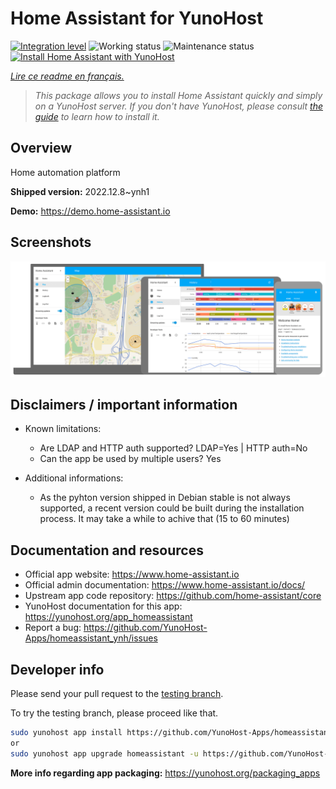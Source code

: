 <!--
N.B.: This README was automatically generated by https://github.com/YunoHost/apps/tree/master/tools/README-generator
It shall NOT be edited by hand.
-->

# Home Assistant for YunoHost

[![Integration level](https://dash.yunohost.org/integration/homeassistant.svg)](https://dash.yunohost.org/appci/app/homeassistant) ![Working status](https://ci-apps.yunohost.org/ci/badges/homeassistant.status.svg) ![Maintenance status](https://ci-apps.yunohost.org/ci/badges/homeassistant.maintain.svg)  
[![Install Home Assistant with YunoHost](https://install-app.yunohost.org/install-with-yunohost.svg)](https://install-app.yunohost.org/?app=homeassistant)

*[Lire ce readme en français.](./README_fr.md)*

> *This package allows you to install Home Assistant quickly and simply on a YunoHost server.
If you don't have YunoHost, please consult [the guide](https://yunohost.org/#/install) to learn how to install it.*

## Overview

Home automation platform

**Shipped version:** 2022.12.8~ynh1

**Demo:** https://demo.home-assistant.io

## Screenshots

![Screenshot of Home Assistant](./doc/screenshots/screenshot1.png)

## Disclaimers / important information

* Known limitations:
    * Are LDAP and HTTP auth supported? LDAP=Yes | HTTP auth=No
    * Can the app be used by multiple users? Yes


* Additional informations:
    * As the pyhton version shipped in Debian stable is not always supported, a recent version could be built during the installation process. It may take a while to achive that (15 to 60 minutes)

## Documentation and resources

* Official app website: <https://www.home-assistant.io>
* Official admin documentation: <https://www.home-assistant.io/docs/>
* Upstream app code repository: <https://github.com/home-assistant/core>
* YunoHost documentation for this app: <https://yunohost.org/app_homeassistant>
* Report a bug: <https://github.com/YunoHost-Apps/homeassistant_ynh/issues>

## Developer info

Please send your pull request to the [testing branch](https://github.com/YunoHost-Apps/homeassistant_ynh/tree/testing).

To try the testing branch, please proceed like that.

``` bash
sudo yunohost app install https://github.com/YunoHost-Apps/homeassistant_ynh/tree/testing --debug
or
sudo yunohost app upgrade homeassistant -u https://github.com/YunoHost-Apps/homeassistant_ynh/tree/testing --debug
```

**More info regarding app packaging:** <https://yunohost.org/packaging_apps>
